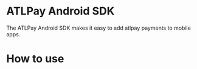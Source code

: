 # ATLPay Android SDK

The ATLPay Android SDK makes it easy to add atlpay payments to mobile apps.

# How to use

